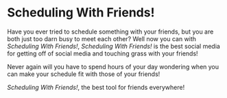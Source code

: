 # Scheduling With Friends!

Have you ever tried to schedule something with your friends, but you 
are both just too darn busy to meet each other?
Well now you can with *Scheduling With Friends!*, 
*Scheduling With Friends!* is the best social media 
for getting off of social media and touching 
grass with your friends!

Never again will you have to spend hours of your day wondering when
you can
make your schedule fit with those of your friends!

*Scheduling With Friends!*, the best tool for friends everywhere!
